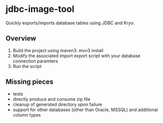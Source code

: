 # jdbc-image-tool
Quickly exports/imports database tables using JDBC and Kryo.

## Overview
1. Build the project using maven3: mvn3 install
2. Modify the associated import export script with your database connection paramters
3. Run the script

## Missing pieces
* tests
* directly produce and consume zip file
* cleanup of generated directory upon failure
* support for other databases (other than Oracle, MSSQL) and additional column types

